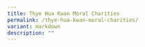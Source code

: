 ```yaml
---
title: Thye Hua Kwan Moral Charities
permalink: /thye-hua-kwan-moral-charities/
variant: markdown
description: ""
---
```

